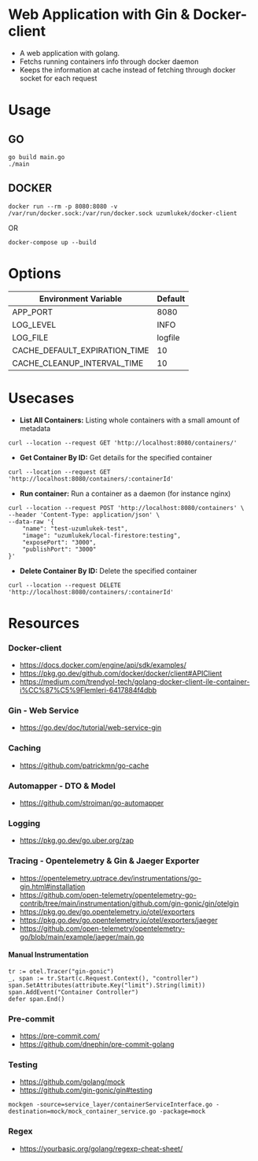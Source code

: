 
# Web Application with Gin & Docker-client
* A web application with golang.
* Fetchs running containers info through docker daemon
* Keeps the information at cache instead of fetching through docker socket for each
  request

# Usage

## GO
```
go build main.go
./main
```

## DOCKER
```
docker run --rm -p 8080:8080 -v /var/run/docker.sock:/var/run/docker.sock uzumlukek/docker-client
```
OR
```
docker-compose up --build
```

# Options
| Environment Variable | Default |
|----------------------|---------|
| APP_PORT             | 8080    |  
| LOG_LEVEL            | INFO    |
| LOG_FILE          | logfile |
| CACHE_DEFAULT_EXPIRATION_TIME          | 10      |
| CACHE_CLEANUP_INTERVAL_TIME          | 10      |

# Usecases
* **List All Containers:** Listing whole containers with a small amount of metadata
```
curl --location --request GET 'http://localhost:8080/containers/'
```
* **Get Container By ID:** Get details for the specified container
```
curl --location --request GET 'http://localhost:8080/containers/:containerId'
```
* **Run container:** Run a container as a daemon (for instance nginx)

```
curl --location --request POST 'http://localhost:8080/containers' \
--header 'Content-Type: application/json' \
--data-raw '{
    "name": "test-uzumlukek-test",
    "image": "uzumlukek/local-firestore:testing",
    "exposePort": "3000",
    "publishPort": "3000"
}'
```
* **Delete Container By ID:** Delete the specified container
```
curl --location --request DELETE 'http://localhost:8080/containers/:containerId'
```

# Resources

### Docker-client
* https://docs.docker.com/engine/api/sdk/examples/
* https://pkg.go.dev/github.com/docker/docker/client#APIClient
* https://medium.com/trendyol-tech/golang-docker-client-ile-container-i%CC%87%C5%9Flemleri-6417884f4dbb

### Gin - Web Service
* https://go.dev/doc/tutorial/web-service-gin

### Caching
* https://github.com/patrickmn/go-cache

### Automapper - DTO & Model
* https://github.com/stroiman/go-automapper

### Logging
* https://pkg.go.dev/go.uber.org/zap

### Tracing - Opentelemetry & Gin & Jaeger Exporter
* https://opentelemetry.uptrace.dev/instrumentations/go-gin.html#installation
* https://github.com/open-telemetry/opentelemetry-go-contrib/tree/main/instrumentation/github.com/gin-gonic/gin/otelgin
* https://pkg.go.dev/go.opentelemetry.io/otel/exporters
* https://pkg.go.dev/go.opentelemetry.io/otel/exporters/jaeger
* https://github.com/open-telemetry/opentelemetry-go/blob/main/example/jaeger/main.go
#### Manual Instrumentation
```
tr := otel.Tracer("gin-gonic")
_, span := tr.Start(c.Request.Context(), "controller")
span.SetAttributes(attribute.Key("limit").String(limit))
span.AddEvent("Container Controller")
defer span.End()
```
### Pre-commit
* https://pre-commit.com/
* https://github.com/dnephin/pre-commit-golang

### Testing
* https://github.com/golang/mock
* https://github.com/gin-gonic/gin#testing
```
mockgen -source=service_layer/containerServiceInterface.go -destination=mock/mock_container_service.go -package=mock
```

### Regex
* https://yourbasic.org/golang/regexp-cheat-sheet/